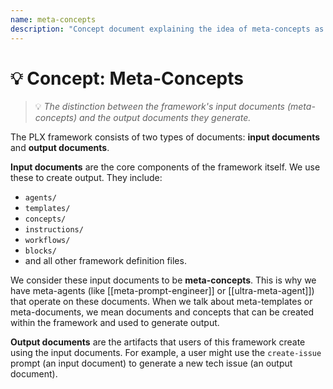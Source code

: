 ```yaml
---
name: meta-concepts
description: "Concept document explaining the idea of meta-concepts as the input documents of the framework."
---
```

# 💡 Concept: Meta-Concepts
> 💡 *The distinction between the framework's input documents (meta-concepts) and the output documents they generate.*

The PLX framework consists of two types of documents: **input documents** and **output documents**.

**Input documents** are the core components of the framework itself. We use these to create output. They include:
- `agents/`
- `templates/`
- `concepts/`
- `instructions/`
- `workflows/`
- `blocks/`
- and all other framework definition files.

We consider these input documents to be **meta-concepts**. This is why we have meta-agents (like [[meta-prompt-engineer]] or [[ultra-meta-agent]]) that operate on these documents. When we talk about meta-templates or meta-documents, we mean documents and concepts that can be created within the framework and used to generate output.

**Output documents** are the artifacts that users of this framework create using the input documents. For example, a user might use the `create-issue` prompt (an input document) to generate a new tech issue (an output document).